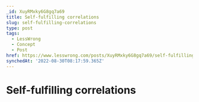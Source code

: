 ```yaml
---
_id: XuyRMxky6G8gq7a69
title: Self-fulfilling correlations
slug: self-fulfilling-correlations
type: post
tags:
  - LessWrong
  - Concept
  - Post
href: https://www.lesswrong.com/posts/XuyRMxky6G8gq7a69/self-fulfilling-correlations
synchedAt: '2022-08-30T08:17:59.365Z'
---
```

# Self-fulfilling correlations

